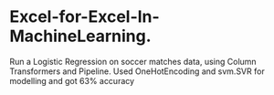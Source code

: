 # Excel-for-Excel-In-MachineLearning.
Run a Logistic Regression on soccer matches data, using Column Transformers and Pipeline. Used OneHotEncoding and svm.SVR for modelling and got 63% accuracy
